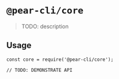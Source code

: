 # `@pear-cli/core`

> TODO: description

## Usage

```
const core = require('@pear-cli/core');

// TODO: DEMONSTRATE API
```
